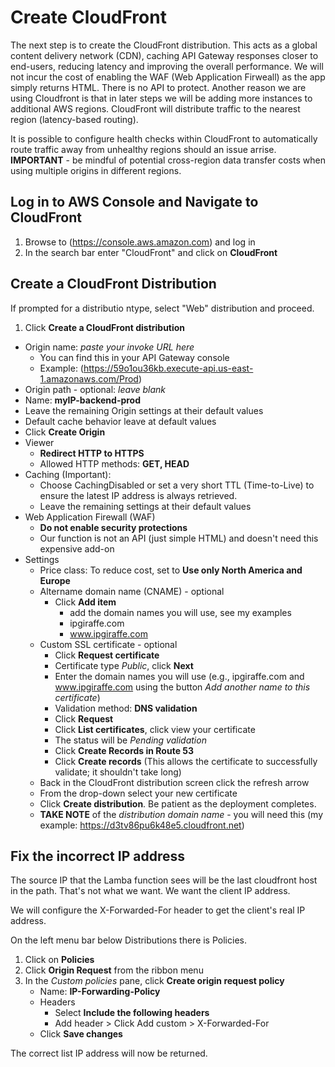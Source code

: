# Create CloudFront

The next step is to create the CloudFront distribution. This acts as a global content delivery network (CDN), caching API Gateway responses closer to end-users, reducing latency and improving the overall performance. We will not incur the cost of enabling the WAF (Web Application Firweall) as the app simply returns HTML. There is no API to protect. Another reason we are using Cloudfront is that in later steps we will be adding more instances to additional AWS regions. CloudFront will distribute traffic to the nearest region (latency-based routing).

It is possible to  configure health checks within CloudFront to automatically route traffic away from unhealthy regions should an issue arrise. **IMPORTANT** - be mindful of potential cross-region data transfer costs when using multiple origins in different regions.

## Log in to AWS Console and Navigate to CloudFront
1. Browse to (https://console.aws.amazon.com) and log in
2. In the search bar enter "CloudFront" and click on **CloudFront**
   
## Create a CloudFront Distribution
If prompted for a distributio ntype, select "Web" distribution and proceed.

1. Click **Create a CloudFront distribution**
  - Origin name: *paste your invoke URL here*
    - You can find this in your API Gateway console
    - Example: (https://59o1ou36kb.execute-api.us-east-1.amazonaws.com/Prod)
  - Origin path - optional: *leave blank*
  - Name: **myIP-backend-prod**
  - Leave the remaining Origin settings at their default values
  - Default cache behavior leave at default values
  - Click **Create Origin**
  - Viewer
    - **Redirect HTTP to HTTPS**
    - Allowed HTTP methods: **GET, HEAD**
  - Caching (Important):
    - Choose CachingDisabled or set a very short TTL (Time-to-Live) to ensure the latest IP address is always retrieved.
    - Leave the remaining settings at their default values
  - Web Application Firewall (WAF)
    - **Do not enable security protections**
    - Our function is not an API (just simple HTML) and doesn't need this expensive add-on
  - Settings
    - Price class: To reduce cost, set to **Use only North America and Europe**
    - Altername domain name (CNAME) - optional
      - Click **Add item**
          - add the domain names you will use, see my examples
          - ipgiraffe.com
          - www.ipgiraffe.com
    - Custom SSL certificate - optional
      - Click **Request certificate**
      - Certificate type *Public*, click **Next**
      - Enter the domain names you will use (e.g., ipgiraffe.com and www.ipgiraffe.com using the button *Add another name to this certificate*)
      - Validation method: **DNS validation**
      - Click **Request**
      - Click **List certificates**, click view your certificate
      - The status will be *Pending validation*
      - Click **Create Records in Route 53**
      - Click **Create records** (This allows the certificate to successfully validate; it shouldn't take long)
    - Back in the CloudFront distribution screen click the refresh arrow
    - From the drop-down select your new certificate
    - Click **Create distribution**. Be patient as the deployment completes.
    - **TAKE NOTE** of the *distribution domain name* - you will need this (my example: https://d3tv86pu6k48e5.cloudfront.net)

## Fix the incorrect IP address
The source IP that the Lamba function sees will be the last cloudfront host in the path. That's not what we want. We want the client IP address.

We will configure the X-Forwarded-For header to get the client's real IP address.

On the left menu bar below Distributions there is Policies.

1. Click on **Policies**
2. Click **Origin Request** from the ribbon menu
3. In the *Custom policies* pane, click **Create origin request policy**
    - Name: **IP-Forwarding-Policy**
    - Headers
      - Select **Include the following headers**
      - Add header > Click Add custom > X-Forwarded-For
    - Click **Save changes**

The correct list IP address will now be returned.
